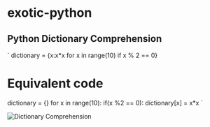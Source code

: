 # exotic-python


## Python Dictionary Comprehension
`
dictionary = {x:x*x  for x in range(10) if x % 2 == 0}

# Equivalent  code 
dictionary = {}
for x in range(10):
 if(x %2 == 0):
  dictionary[x] = x*x
`


![Dictionary Comprehension](https://user-images.githubusercontent.com/20127375/81503402-559bfa00-92db-11ea-911f-fb4347bcc53b.png)
